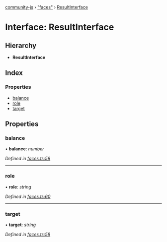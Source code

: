 [community-js](../globals.md) › ["faces"](../modules/_faces_.md) › [ResultInterface](_faces_.resultinterface.md)

# Interface: ResultInterface

## Hierarchy

* **ResultInterface**

## Index

### Properties

* [balance](_faces_.resultinterface.md#balance)
* [role](_faces_.resultinterface.md#role)
* [target](_faces_.resultinterface.md#target)

## Properties

###  balance

• **balance**: *number*

*Defined in [faces.ts:59](https://github.com/CommunityXYZ/community-js/blob/4238cca/src/faces.ts#L59)*

___

###  role

• **role**: *string*

*Defined in [faces.ts:60](https://github.com/CommunityXYZ/community-js/blob/4238cca/src/faces.ts#L60)*

___

###  target

• **target**: *string*

*Defined in [faces.ts:58](https://github.com/CommunityXYZ/community-js/blob/4238cca/src/faces.ts#L58)*
